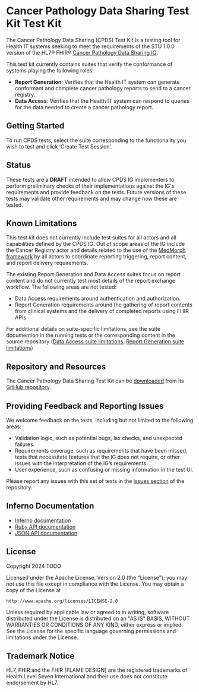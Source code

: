 # Cancer Pathology Data Sharing Test Kit Test Kit

The Cancer Pathology Data Sharing (CPDS) Test Kit is a testing tool for Health IT systems
seeking to meet the requirements of the STU 1.0.0 version of the HL7® FHIR®
[Cancer Pathology Data Sharing IG](https://hl7.org/fhir/us/cancer-reporting/STU1.0.1/).


This test kit currently contains suites that verify the conformance of systems playing the following roles:
- **Report Generation**: Verifies that the Health IT system can generate
  conformant and complete cancer pathology reports to send to a cancer registry.
- **Data Access**: Verifies that the Health IT system can respond to queries
  for the data needed to create a cancer pathology report.

## Getting Started

To run CPDS tests, select the suite corresponding to the functionality you wish to test
and click ‘Create Test Session’.

## Status

These tests are a **DRAFT** intended to allow CPDS IG implementers to
perform preliminary checks of their implementations against the IG's requirements and provide feedback
on the tests. Future versions of these tests may validate other requirements and may change how these
are tested.

## Known Limitations

This test kit does not currently include test suites for all actors and all capabilities defined by the CPDS IG.
Out of scope areas of the IG include the Cancer Registry actor and details related to the use of the
[MedMorph framework](https://hl7.org/fhir/us/medmorph/STU1/) by all actors to coordinate reporting triggering,
report content, and report delivery requirements.

The existing Report Generation and Data Access suites focus on report content and do not currently
test most details of the report exchange workflow. The following areas are not tested:
- Data Access requirements around authentication and authorization.
- Report Generation requirements around the gathering of report contents from clinical systems and the
  delivery of completed reports using FHIR APIs.

For additional details on suite-specific limitations, see the suite documention in the running tests or the
corresponding content in the source repository ([Data Access suite limitations](https://github.com/inferno-framework/cancer-pathology-data-sharing-test-kit/blob/main/lib/cancer_pathology_data_sharing_test_kit/docs/data_access_suite_description.md#current-limitations),
[Report Generation suite limitations](https://github.com/inferno-framework/cancer-pathology-data-sharing-test-kit/blob/main/lib/cancer_pathology_data_sharing_test_kit/docs/report_generation_suite_description.md#current-limitations))

## Repository and Resources

The Cancer Pathology Data Sharing Test Kit can be [downloaded](https://github.com/inferno-framework/cancer-pathology-data-sharing-test-kit/releases)
from its [GitHub repository](https://github.com/inferno-framework/cancer-pathology-data-sharing-test-kit).

## Providing Feedback and Reporting Issues

We welcome feedback on the tests, including but not limited to the following areas:
- Validation logic, such as potential bugs, lax checks, and unexpected failures.
- Requirements coverage, such as requirements that have been missed, tests that necessitate features that the
  IG does not require, or other issues with the interpretation of the IG’s requirements.
- User experience, such as confusing or missing information in the test UI.

Please report any issues with this set of tests in the [issues section](https://github.com/inferno-framework/cancer-pathology-data-sharing-test-kit/issues)
of the repository.

## Inferno Documentation
- [Inferno documentation](https://inferno-framework.github.io/docs/)
- [Ruby API documentation](https://inferno-framework.github.io/inferno-core/docs/)
- [JSON API documentation](https://inferno-framework.github.io/inferno-core/api-docs/)


## License
Copyright 2024 TODO

Licensed under the Apache License, Version 2.0 (the "License"); you may not use
this file except in compliance with the License. You may obtain a copy of the
License at
```
http://www.apache.org/licenses/LICENSE-2.0
```
Unless required by applicable law or agreed to in writing, software distributed
under the License is distributed on an "AS IS" BASIS, WITHOUT WARRANTIES OR
CONDITIONS OF ANY KIND, either express or implied. See the License for the
specific language governing permissions and limitations under the License.

## Trademark Notice

HL7, FHIR and the FHIR [FLAME DESIGN] are the registered trademarks of Health
Level Seven International and their use does not constitute endorsement by HL7.
